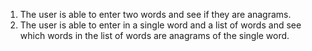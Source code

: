 1. The user is able to enter two words and see if they are anagrams.
2. The user is able to enter in a single word and a list of words and see which words in the list of words are anagrams of the single word.
